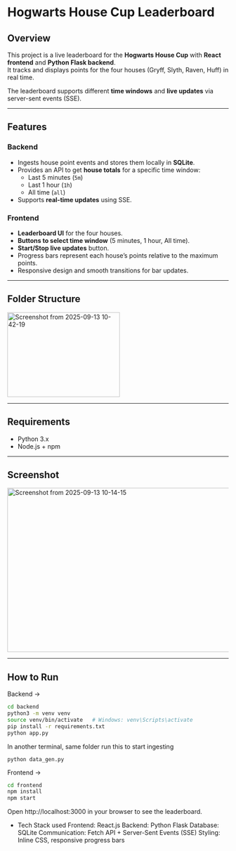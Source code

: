 # Hogwarts House Cup Leaderboard

## Overview
This project is a live leaderboard for the **Hogwarts House Cup** with **React frontend** and **Python Flask backend**.  
It tracks and displays points for the four houses (Gryff, Slyth, Raven, Huff) in real time.  

The leaderboard supports different **time windows** and **live updates** via server-sent events (SSE).

---

## Features

### Backend
- Ingests house point events and stores them locally in **SQLite**.  
- Provides an API to get **house totals** for a specific time window:  
  - Last 5 minutes (`5m`)  
  - Last 1 hour (`1h`)  
  - All time (`all`)  
- Supports **real-time updates** using SSE.

### Frontend
- **Leaderboard UI** for the four houses.  
- **Buttons to select time window** (5 minutes, 1 hour, All time).  
- **Start/Stop live updates** button.  
- Progress bars represent each house’s points relative to the maximum points.  
- Responsive design and smooth transitions for bar updates.  

---

## Folder Structure
<img width="256" height="193" alt="Screenshot from 2025-09-13 10-42-19" src="https://github.com/user-attachments/assets/cda48b7c-5b27-408e-a684-7c5f41fcf9b5" />


---

## Requirements
- Python 3.x
- Node.js + npm
---
## Screenshot
<img width="738" height="374" alt="Screenshot from 2025-09-13 10-14-15" src="https://github.com/user-attachments/assets/70589ad7-b7cb-48fc-a4fe-9aa1891531a4" />

---

## How to Run

Backend ->
```bash
cd backend
python3 -m venv venv
source venv/bin/activate   # Windows: venv\Scripts\activate
pip install -r requirements.txt
python app.py
```
In another terminal, same folder run this to start ingesting
```
python data_gen.py
```
Frontend ->
```bash
cd frontend
npm install
npm start
```

Open http://localhost:3000 in your browser to see the leaderboard.

- Tech Stack used
Frontend: React.js
Backend: Python Flask
Database: SQLite
Communication: Fetch API + Server-Sent Events (SSE)
Styling: Inline CSS, responsive progress bars

